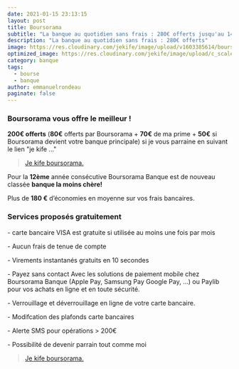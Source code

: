 ```yaml
---
date: 2021-01-15 23:13:15
layout: post
title: Boursorama
subtitle: "La banque au quotidien sans frais : 280€ offerts jusqu'au 14/04 17heures"
description: "La banque au quotidien sans frais : 280€ offerts"
image: https://res.cloudinary.com/jekife/image/upload/v1603385614/boursorama_bvurwe.jpg
optimized_image: https://res.cloudinary.com/jekife/image/upload/c_scale,w_380/v1603385614/boursorama_bvurwe.jpg
category: banque
tags:
  - bourse
  - banque
author: emmanuelrondeau
paginate: false
---
```

### Boursorama vous offre le meilleur !

**200€ offerts** (**80€**  offerts par Boursorama + **70€** de ma prime + **50€** si Boursorama devient votre banque principale) si je vous parraine en suivant le lien "je kife ..."  

> [Je kife boursorama.](https://bour.so/5QiIQz5DLm)

Pour la **12ème** année consécutive Boursorama Banque est de nouveau classée **banque la moins chère!**

Plus de **180 €** d’économies en moyenne sur vos frais bancaires.

### Services proposés gratuitement

\- carte bancaire VISA est gratuite si utilisée au moins une fois par mois

\- Aucun frais de tenue de compte

\- Virements instantanés gratuits en 10 secondes

\- Payez sans contact Avec les solutions de paiement mobile chez Boursorama Banque (Apple Pay, Samsung Pay
Google Pay, ...) ou  Paylib pour vos achats en ligne et en toute sécurité.

\- Verrouillage et déverrouillage en ligne de votre carte bancaire.

\- Modifcation des plafonds carte bancaires

\- Alerte SMS pour opérations > 200€

\- Possibilité de devenir parrain tout comme moi

> [Je kife boursorama.](https://bour.so/nYxuIy1rVJ)